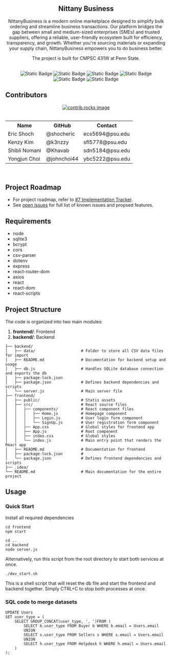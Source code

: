<br />
<div align="center">
    <h2 align="center">Nittany Business</h2>
    <p align="center">
        NittanyBusiness is a modern online marketplace designed to simplify bulk ordering and streamline business transactions. Our platform bridges the gap between small and medium-sized enterprises (SMEs) and trusted suppliers, offering a reliable, user-friendly ecosystem built for efficiency, transparency, and growth. Whether you're sourcing materials or expanding your supply chain, NittanyBusiness empowers you to do business better.
    </p>
    <p align="center">
        The project is built for CMPSC 431W at Penn State.
    </p>
</div>
<br />
<div align="center">
    <img alt="Static Badge" src="https://img.shields.io/badge/Node-20232A?style=for-the-badge&logo=nodedotjs">
    <img alt="Static Badge" src="https://img.shields.io/badge/React-20232A?style=for-the-badge&logo=React&logoColor=61DAFB">
    <img alt="Static Badge" src="https://img.shields.io/badge/HTML-20232A?style=for-the-badge&logo=html5">
    <img alt="Static Badge" src="https://img.shields.io/badge/CSS-20232A?style=for-the-badge&logo=css">
    <img alt="Static Badge" src="https://img.shields.io/badge/JavaScript-20232A?style=for-the-badge&logo=javascript">
    <img alt="Static Badge" src="https://img.shields.io/badge/SQLite-20232A?style=for-the-badge&logo=sqlite&logoColor=003B57">
</div>

## Contributors
<div align="center">
    <a href="https://github.com/github_username/repo_name/graphs/contributors">
      <img src="https://contrib.rocks/image?repo=johnchoi44/NittanyBusiness" alt="contrib.rocks image" />
    </a>
</div>
<br />
<table align="center">
  <tr>
    <th>Name</th>
    <th>GitHub</th>
    <th>Contact</th>
  </tr>
  <tr>
    <td>Eric Shoch</td>
    <td>@shocheric</td>
    <td>ecs5694@psu.edu</td>
  </tr>
  <tr>
    <td>Kenzy Kim</td>
    <td>@k3nzzy</td>
    <td>sfl5778@psu.edu</td>
  </tr>
  <tr>
    <td>Shibli Nomani</td>
    <td>@Khavab</td>
    <td>sdn5184@psu.edu</td>
  </tr>
  <tr>
    <td>Yongjun Choi</td>
    <td>@johnchoi44</td>
    <td>ybc5222@psu.edu</td>
  </tr>
</table>
<br />

## Project Roadmap

- For project roadmap, refer to [#7 Implementation Tracker](https://github.com/johnchoi44/NittanyBusiness/issues/7).
- See [open issues](https://github.com/johnchoi44/NittanyBusiness/issues) for full list of known issues and propsed features.

## Requirements

* node
* sqlite3
* bcrypt
* cors
* csv-parser
* dotenv
* express
* react-router-dom
* axios
* react
* react-dom
* react-scripts

## Project Structure
The code is organized into two main modules:

1. **frontend/**: Frontend
2. **backend/**: Backend

~~~
├── backend/
│   ├── data/                    # Folder to store all CSV data files for import
│   ├── README.md                # Documentation for backend setup and usage
│   ├── db.js                    # Handles SQLite database connection and exports the db
│   ├── package-lock.json        
│   ├── package.json             # Defines backend dependencies and scripts
│   └── server.js                # Main server file
├── frontend/
│   ├── public/                  # Statis assets
│   ├── src/                     # React source files
│   │   ├── components/          # React component files
│   │   │   ├── Home.js          # Homepage component
│   │   │   ├── Login.js         # User login form component
│   │   │   └── SignUp.js        # User registration form component
│   │   ├── App.css              # Global styles for frontend app
│   │   ├── App.js               # Root component
│   │   ├── index.css            # Global styles
│   │   └── index.js             # Main entry point that renders the React app
│   ├── README.md                # Documentation for frontend
│   ├── package-lock.json        # 
│   └── package.json             # Defines frontend dependencies and scripts
├── .idea/
└── README.md                    # Main documentation for the entire project
~~~

## Usage

### Quick Start
Install all required dependencies
```
cd frontend
npm start

cd ..
cd backend
node server.js

```
Alternatively, run this script from the root directory to start both services at once.
```
./dev_start.sh
```
This is a shell script that will reset the db file and start the frontend and backend together. Simply CTRL+C to stop both processes at once.


### SQL code to merge datasets
```angular2html
UPDATE Users
SET user_type = (
    SELECT GROUP_CONCAT(user_type, ', ')FROM (
        SELECT b.user_type FROM Buyer b WHERE b.email = Users.email
        UNION
        SELECT s.user_type FROM Sellers s WHERE s.email = Users.email
        UNION
        SELECT h.user_type FROM Helpdesk h WHERE h.email = Users.email
    )
);
```
